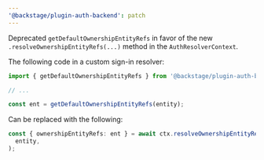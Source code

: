 ```yaml
---
'@backstage/plugin-auth-backend': patch
---
```


Deprecated `getDefaultOwnershipEntityRefs` in favor of the new `.resolveOwnershipEntityRefs(...)` method in the `AuthResolverContext`.

The following code in a custom sign-in resolver:

```ts
import { getDefaultOwnershipEntityRefs } from '@backstage/plugin-auth-backend';

// ...

const ent = getDefaultOwnershipEntityRefs(entity);
```

Can be replaced with the following:

```ts
const { ownershipEntityRefs: ent } = await ctx.resolveOwnershipEntityRefs(
  entity,
);
```
